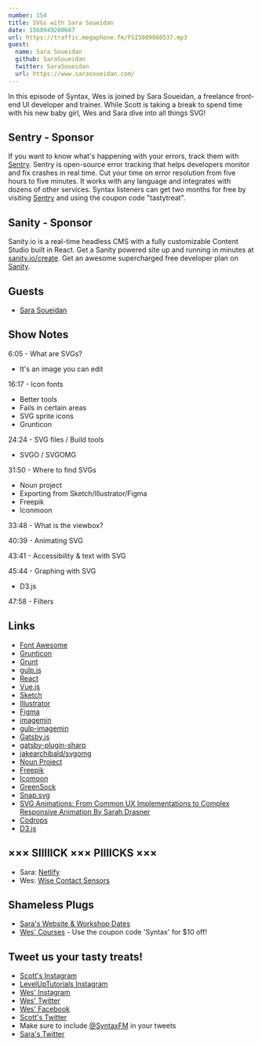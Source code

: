 ```yaml
---
number: 154
title: SVGs with Sara Soueidan
date: 1560949200687
url: https://traffic.megaphone.fm/FSI5809860537.mp3
guest:
  name: Sara Soueidan
  github: SaraSoueidan
  twitter: SaraSoueidan
  url: https://www.sarasoueidan.com/
---
```


In this episode of Syntax, Wes is joined by Sara Soueidan, a freelance front-end UI developer and trainer. While Scott is taking a break to spend time with his new baby girl, Wes and Sara dive into all things SVG!  

## Sentry - Sponsor

If you want to know what's happening with your errors, track them with [Sentry](https://sentry.io/). Sentry is open-source error tracking that helps developers monitor and fix crashes in real time. Cut your time on error resolution from five hours to five minutes. It works with any language and integrates with dozens of other services. Syntax listeners can get two months for free by visiting [Sentry](https://sentry.io/) and using the coupon code "tastytreat".

## Sanity - Sponsor

Sanity.io is a real-time headless CMS with a fully customizable Content Studio built in React. Get a Sanity powered site up and running in minutes at [sanity.io/create](https://www.sanity.io/create). Get an awesome supercharged free developer plan on [Sanity](https://www.sanity.io/syntax).

## Guests

* [Sara Soueidan](https://twitter.com/SaraSoueidan)

## Show Notes

6:05 - What are SVGs?

* It's an image you can edit

16:17 - Icon fonts

* Better tools
* Fails in certain areas 
* SVG sprite icons 
* Grunticon

24:24 - SVG files / Build tools

* SVGO / SVGOMG

31:50 - Where to find SVGs

* Noun project
* Exporting from Sketch/Illustrator/Figma
* Freepik
* Iconmoon

33:48 - What is the viewbox? 

40:39 - Animating SVG

43:41 - Accessibility & text with SVG

45:44 - Graphing with SVG

* D3.js

47:58 - Filters

## Links
* [Font Awesome](https://fontawesome.com/)
* [Grunticon](http://www.grunticon.com/)
* [Grunt](https://gruntjs.com/)
* [gulp.js](https://gulpjs.com/)
* [React](https://reactjs.org/)
* [Vue.js](https://vuejs.org/index.html)
* [Sketch](https://www.sketch.com/)
* [Illustrator](https://www.adobe.com/products/illustrator.html)
* [Figma](https://www.figma.com/)
* [imagemin](https://github.com/imagemin/imagemin)
* [gulp-imagemin](https://www.npmjs.com/package/gulp-imagemin)
* [Gatsby.js](https://www.gatsbyjs.org/)
* [gatsby-plugin-sharp](https://www.gatsbyjs.org/packages/gatsby-plugin-sharp/)
* [jakearchibald/svgomg](https://github.com/jakearchibald/svgomg)
* [Noun Project](https://thenounproject.com/)
* [Freepik](https://www.freepik.com/)
* [Icomoon](https://icomoon.io/)
* [GreenSock](https://greensock.com/)
* [Snap.svg](http://snapsvg.io/)
* [SVG Animations: From Common UX Implementations to Complex Responsive Animation By Sarah Drasner](https://www.amazon.com/SVG-Animations-Implementations-Responsive-Animation-ebook/dp/B06XPVW2PP)
* [Codrops](https://tympanus.net/codrops/)
* [D3.js](https://d3js.org/)

## ××× SIIIIICK ××× PIIIICKS ×××
* Sara: [Netlify](https://www.netlify.com/)
* Wes: [Wise Contact Sensors](https://wisehomesolutions.com/products/door-window-sensor/)

## Shameless Plugs
* [Sara's Website & Workshop Dates](https://www.sarasoueidan.com/)
* [Wes' Courses](https://wesbos.com/courses) - Use the coupon code 'Syntax' for $10 off!

## Tweet us your tasty treats!
* [Scott's Instagram](https://www.instagram.com/stolinski/)
* [LevelUpTutorials Instagram](https://www.instagram.com/LevelUpTutorials/)
* [Wes' Instagram](https://www.instagram.com/wesbos/)
* [Wes' Twitter](https://twitter.com/wesbos)
* [Wes' Facebook](https://www.facebook.com/wesbos.developer)
* [Scott's Twitter](https://twitter.com/stolinski)
* Make sure to include [@SyntaxFM](https://twitter.com/SyntaxFM) in your tweets
* [Sara's Twitter](https://twitter.com/SaraSoueidan)
